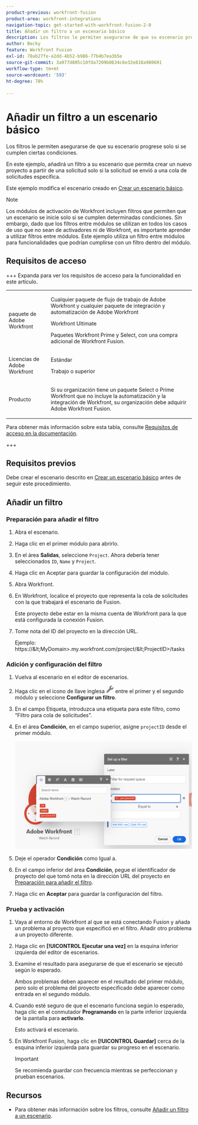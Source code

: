 ```yaml
---
product-previous: workfront-fusion
product-area: workfront-integrations
navigation-topic: get-started-with-workfront-fusion-2-0
title: Añadir un filtro a un escenario básico
description: Los filtros le permiten asegurarse de que su escenario progrese solo si se cumplen ciertas condiciones.
author: Becky
feature: Workfront Fusion
exl-id: 78ab27fe-e2dd-4b52-b986-77b4b7ea3b5e
source-git-commit: 3a977d805c10fda7209b0634c6e32e818a980691
workflow-type: tm+mt
source-wordcount: '593'
ht-degree: 78%

---
```


# Añadir un filtro a un escenario básico

Los filtros le permiten asegurarse de que su escenario progrese solo si se cumplen ciertas condiciones.

En este ejemplo, añadirá un filtro a su escenario que permita crear un nuevo proyecto a partir de una solicitud solo si la solicitud se envió a una cola de solicitudes específica.

Este ejemplo modifica el escenario creado en [Crear un escenario básico](/help/workfront-fusion/build-practice-scenarios/create-basic-scenario.md).

>[!NOTE]
>
>Los módulos de activación de Workfront incluyen filtros que permiten que un escenario se inicie solo si se cumplen determinadas condiciones. Sin embargo, dado que los filtros entre módulos se utilizan en todos los casos de uso que no sean de activadores ni de Workfront, es importante aprender a utilizar filtros entre módulos. Este ejemplo utiliza un filtro entre módulos para funcionalidades que podrían cumplirse con un filtro dentro del módulo.

## Requisitos de acceso

+++ Expanda para ver los requisitos de acceso para la funcionalidad en este artículo.

<table style="table-layout:auto">
 <col> 
 <col> 
 <tbody> 
  <tr> 
   <td role="rowheader">paquete de Adobe Workfront</td> 
   <td> <p>Cualquier paquete de flujo de trabajo de Adobe Workfront y cualquier paquete de integración y automatización de Adobe Workfront</p><p>Workfront Ultimate</p><p>Paquetes Workfront Prime y Select, con una compra adicional de Workfront Fusion.</p> </td> 
  </tr> 
  <tr data-mc-conditions=""> 
   <td role="rowheader">Licencias de Adobe Workfront</td> 
   <td> <p>Estándar</p><p>Trabajo o superior</p> </td> 
  </tr> 
  <tr> 
   <td role="rowheader">Producto</td> 
   <td>
   <p>Si su organización tiene un paquete Select o Prime Workfront que no incluye la automatización y la integración de Workfront, su organización debe adquirir Adobe Workfront Fusion.</li></ul>
   </td> 
  </tr>
 </tbody> 
</table>

Para obtener más información sobre esta tabla, consulte [Requisitos de acceso en la documentación](/help/workfront-fusion/references/licenses-and-roles/access-level-requirements-in-documentation.md).

+++

## Requisitos previos

Debe crear el escenario descrito en [Crear un escenario básico](/help/workfront-fusion/build-practice-scenarios/create-basic-scenario.md) antes de seguir este procedimiento.

## Añadir un filtro

### Preparación para añadir el filtro

1. Abra el escenario.
1. Haga clic en el primer módulo para abrirlo.
1. En el área **Salidas**, seleccione `Project`.
Ahora debería tener seleccionados `ID`, `Name` y `Project`.
1. Haga clic en Aceptar para guardar la configuración del módulo.
1. Abra Workfront.
1. En Workfront, localice el proyecto que representa la cola de solicitudes con la que trabajará el escenario de Fusion.

   Este proyecto debe estar en la misma cuenta de Workfront para la que está configurada la conexión Fusion.

1. Tome nota del ID del proyecto en la dirección URL.

   Ejemplo: https://\&lt;MyDomain\>.my.workfront.com/project/\&lt;ProjectID\>/tasks

### Adición y configuración del filtro

1. Vuelva al escenario en el editor de escenarios.
1. Haga clic en el icono de llave inglesa ![icono de llave inglesa](assets/wrench-icon.png) entre el primer y el segundo módulo y seleccione **Configurar un filtro**.
1. En el campo Etiqueta, introduzca una etiqueta para este filtro, como “Filtro para cola de solicitudes”.
1. En el área **Condición**, en el campo superior, asigne `projectID` desde el primer módulo.

   ![Asignar ID de proyecto](assets/map-proj-id.png)
1. Deje el operador **Condición** como Igual a.
1. En el campo inferior del área **Condición**, pegue el identificador de proyecto del que tomó nota en la dirección URL del proyecto en [Preparación para añadir el filtro](#prepare-to-add-the-filter).
1. Haga clic en **Aceptar** para guardar la configuración del filtro.

### Prueba y activación

1. Vaya al entorno de Workfront al que se está conectando Fusion y añada un problema al proyecto que especificó en el filtro. Añadir otro problema a un proyecto diferente.
1. Haga clic en **[!UICONTROL Ejecutar una vez]** en la esquina inferior izquierda del editor de escenarios.
1. Examine el resultado para asegurarse de que el escenario se ejecutó según lo esperado.

   Ambos problemas deben aparecer en el resultado del primer módulo, pero solo el problema del proyecto especificado debe aparecer como entrada en el segundo módulo.
1. Cuando esté seguro de que el escenario funciona según lo esperado, haga clic en el conmutador **Programando** en la parte inferior izquierda de la pantalla para **activarlo**.

   Esto activará el escenario.
1. En Workfront Fusion, haga clic en **[!UICONTROL Guardar]** cerca de la esquina inferior izquierda para guardar su progreso en el escenario.

   >[!IMPORTANT]
   >
   >Se recomienda guardar con frecuencia mientras se perfeccionan y prueban escenarios.

## Recursos

* Para obtener más información sobre los filtros, consulte [Añadir un filtro a un escenario](/help/workfront-fusion/create-scenarios/add-modules/add-a-filter-to-a-scenario.md).
